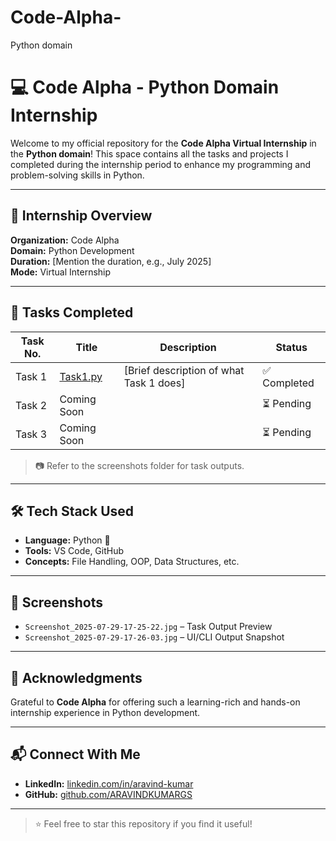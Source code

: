 # Code-Alpha-
Python domain 
# 💻 Code Alpha - Python Domain Internship

Welcome to my official repository for the **Code Alpha Virtual Internship** in the **Python domain**! This space contains all the tasks and projects I completed during the internship period to enhance my programming and problem-solving skills in Python.

---

## 🧠 Internship Overview

**Organization:** Code Alpha  
**Domain:** Python Development  
**Duration:** [Mention the duration, e.g., July 2025]  
**Mode:** Virtual Internship

---

## 📌 Tasks Completed

| Task No. | Title                       | Description                                        | Status       |
|----------|-----------------------------|----------------------------------------------------|--------------|
| Task 1   | [Task1.py](Task1.py)        | [Brief description of what Task 1 does]            | ✅ Completed |
| Task 2   | Coming Soon                 |                                                    | ⏳ Pending   |
| Task 3   | Coming Soon                 |                                                    | ⏳ Pending   |

> 📷 Refer to the screenshots folder for task outputs.

---

## 🛠️ Tech Stack Used

- **Language:** Python 🐍
- **Tools:** VS Code, GitHub
- **Concepts:** File Handling, OOP, Data Structures, etc.

---

## 📸 Screenshots

- `Screenshot_2025-07-29-17-25-22.jpg` – Task Output Preview  
- `Screenshot_2025-07-29-17-26-03.jpg` – UI/CLI Output Snapshot  

---

## 🙌 Acknowledgments

Grateful to **Code Alpha** for offering such a learning-rich and hands-on internship experience in Python development.

---

## 📬 Connect With Me

- **LinkedIn:** [linkedin.com/in/aravind-kumar](https://www.linkedin.com/in/aravind-kumar)
- **GitHub:** [github.com/ARAVINDKUMARGS](https://github.com/ARAVINDKUMARGS)

---

> ⭐ Feel free to star this repository if you find it useful!
